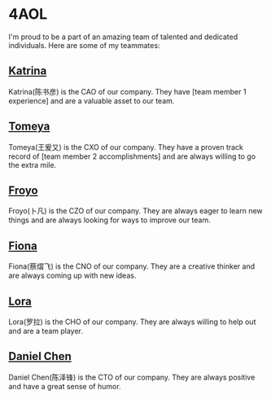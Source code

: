 # 4AOL

I'm proud to be a part of an amazing team of talented and dedicated individuals. Here are some of my teammates:

## [Katrina](https://github.com/cz677/Katrina715.git)

Katrina(陈书彦) is the CAO of our company. They have [team member 1 experience] and are a valuable asset to our team.

## [Tomeya](https://github.com/ookk125/zwu-ok.git)

Tomeya(王爰又) is the CXO of our company. They have a proven track record of [team member 2 accomplishments] and are always willing to go the extra mile.

## [Froyo](https://github.com/PUbeef/BEEF.git)

Froyo(卜凡) is the CZO of our company. They are always eager to learn new things and are always looking for ways to improve our team.

## [Fiona](https://github.com/Fiona3390/JNRJ.git)

Fiona(蔡熠飞) is the CNO of our company. They are a creative thinker and are always coming up with new ideas.

## [Lora](https://github.com/lora1239/loraa.git)

Lora(罗拉) is the CHO of our company. They are always willing to help out and are a team player.

## [Daniel Chen](https://github.com/DanielChen321/ZWU-2024-Dc/blob/main/%E4%B8%AA%E4%BA%BA.md)

Daniel Chen(陈泽锋) is the CTO of our company. They are always positive and have a great sense of humor.
